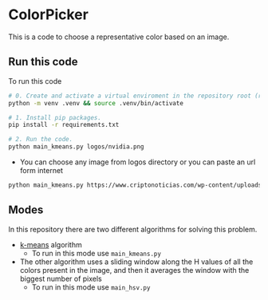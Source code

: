 # ColorPicker

This is a code to choose a representative color based on an image.

## Run this code

To run this code
```bash
# 0. Create and activate a virtual enviroment in the repository root (recomended).
python -m venv .venv && source .venv/bin/activate

# 1. Install pip packages.
pip install -r requirements.txt

# 2. Run the code.
python main_kmeans.py logos/nvidia.png
```

- You can choose any image from logos directory or you can paste an url form internet

```bash
python main_kmeans.py https://www.criptonoticias.com/wp-content/uploads/2023/10/BC_Logo_.png
```
  

## Modes

In this repository there are two different algorithms for solving this problem.

- [k-means](https://en.wikipedia.org/wiki/K-means_clustering) algorithm 
  - To run in this mode use `main_kmeans.py`
- The other algorithm uses a sliding window along the H values of all the colors present in the image, and then it averages the window with the biggest number of pixels
  - To run in this mode use `main_hsv.py`